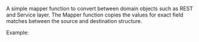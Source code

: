 A simple mapper function to convert between domain objects such as REST and Service layer. 
The Mapper function copies the values for exact field matches between the source and destination structure.

Example:
```

```
